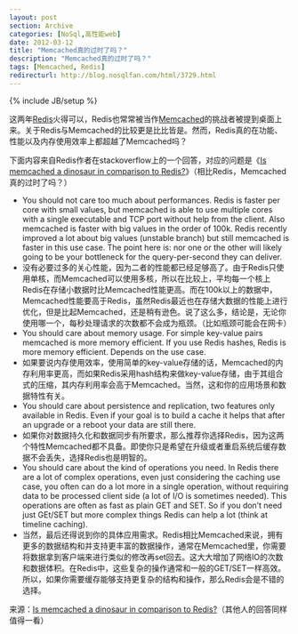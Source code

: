 ```yaml
---
layout: post
section: Archive
categories: [NoSql,高性能web]
date: 2012-03-12
title: "Memcached真的过时了吗？"
description: "Memcached真的过时了吗？"
tags: [Memcached, Redis]
redirecturl: http://blog.nosqlfan.com/html/3729.html
---
```

{% include JB/setup %}

这两年[Redis](http://blog.nosqlfan.com/tags/redis "查看 Redis 的全部文章")火得可以，Redis也常常被当作[Memcached](http://blog.nosqlfan.com/tags/memcached "查看 Memcached 的全部文章")的挑战者被提到桌面上来。关于Redis与Memcached的比较更是比比皆是。然而，Redis真的在功能、性能以及内存使用效率上都超越了Memcached吗？

下面内容来自Redis作者在stackoverflow上的一个回答，对应的问题是《[Is
memcached a dinosaur in comparison to
Redis?](http://stackoverflow.com/questions/2873249/is-memcached-a-dinosaur-in-comparison-to-redis)》（相比Redis，Memcached真的过时了吗？）

-   You should not care too much about performances. Redis is faster per
    core with small values, but memcached is able to use multiple cores
    with a single executable and TCP port without help from the client.
    Also memcached is faster with big values in the order of 100k. Redis
    recently improved a lot about big values (unstable branch) but still
    memcached is faster in this use case. The point here is: nor one or
    the other will likely going to be your bottleneck for the
    query-per-second they can deliver.
-   没有必要过多的关心性能，因为二者的性能都已经足够高了。由于Redis只使用单核，而Memcached可以使用多核，所以在比较上，平均每一个核上Redis在存储小数据时比Memcached性能更高。而在100k以上的数据中，Memcached性能要高于Redis，虽然Redis最近也在存储大数据的性能上进行优化，但是比起Memcached，还是稍有逊色。说了这么多，结论是，无论你使用哪一个，每秒处理请求的次数都不会成为瓶颈。（比如瓶颈可能会在网卡）
-   You should care about memory usage. For simple key-value pairs
    memcached is more memory efficient. If you use Redis hashes, Redis
    is more memory efficient. Depends on the use case.
-   如果要说内存使用效率，使用简单的key-value存储的话，Memcached的内存利用率更高，而如果Redis采用hash结构来做key-value存储，由于其组合式的压缩，其内存利用率会高于Memcached。当然，这和你的应用场景和数据特性有关。
-   You should care about persistence and replication, two features only
    available in Redis. Even if your goal is to build a cache it helps
    that after an upgrade or a reboot your data are still there.
-   如果你对数据持久化和数据同步有所要求，那么推荐你选择Redis，因为这两个特性Memcached都不具备。即使你只是希望在升级或者重启系统后缓存数据不会丢失，选择Redis也是明智的。
-   You should care about the kind of operations you need. In Redis
    there are a lot of complex operations, even just considering the
    caching use case, you often can do a lot more in a single operation,
    without requiring data to be processed client side (a lot of I/O is
    sometimes needed). This operations are often as fast as plain GET
    and SET. So if you don’t need just GEt/SET but more complex things
    Redis can help a lot (think at timeline caching).
-   当然，最后还得说到你的具体应用需求。Redis相比Memcached来说，拥有更多的数据结构和并支持更丰富的数据操作，通常在Memcached里，你需要将数据拿到客户端来进行类似的修改再set回去。这大大增加了网络IO的次数和数据体积。在Redis中，这些复杂的操作通常和一般的GET/SET一样高效。所以，如果你需要缓存能够支持更复杂的结构和操作，那么Redis会是不错的选择。

来源：[Is memcached a dinosaur in comparison to
Redis?](http://stackoverflow.com/questions/2873249/is-memcached-a-dinosaur-in-comparison-to-redis)（其他人的回答同样值得一看）
